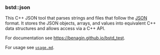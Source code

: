 ### bstd::json

This C++ JSON tool that parses strings and files that follow the [JSON](https://www.json.org/) format. It stores
the JSON objects, arrays, and values into equivalent C++ data structures and allows access via a C++ API.

For documentation see https://benagin.github.io/bstd_test.


For usage see [`usage.md`](https://github.com/benagin/bstd/blob/master/doc/json/usage.md).
